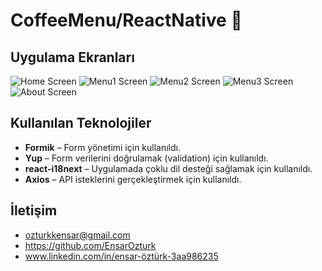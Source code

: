 # CoffeeMenu/ReactNative 🍿

## Uygulama Ekranları

![Home Screen](screenshots/homeScreen.png)
![Menu1 Screen](screenshots/menuScreen1.png)
![Menu2 Screen](screenshots/menuScreen2.png)
![Menu3 Screen](screenshots/menuScreen3.png)
![About Screen](screenshots/aboutScreen.png)
 
## Kullanılan Teknolojiler

- **Formik** – Form yönetimi için kullanıldı.
- **Yup** – Form verilerini doğrulamak (validation) için kullanıldı.
- **react-i18next** – Uygulamada çoklu dil desteği sağlamak için kullanıldı.
- **Axios** – API isteklerini gerçekleştirmek için kullanıldı.

  
## İletişim
- ozturkkensar@gmail.com
- https://github.com/EnsarOzturk
- www.linkedin.com/in/ensar-öztürk-3aa986235


